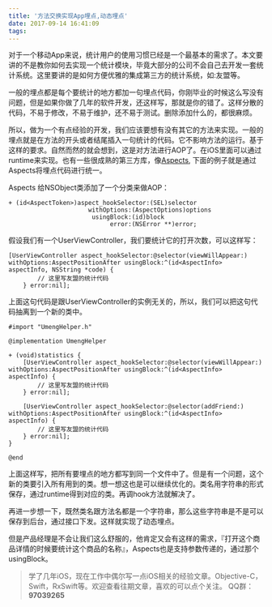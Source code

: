 ```yaml
---
title: '方法交换实现App埋点,动态埋点'
date: 2017-09-14 16:41:09
tags:
---
```

对于一个移动App来说，统计用户的使用习惯已经是一个最基本的需求了。本文要讲的不是教你如何去实现一个统计模块，毕竟大部分的公司不会自己去开发一套统计系统。这里要讲的是如何方便优雅的集成第三方的统计系统，如:友盟等。

一般的埋点都是每个要统计的地方都加一句埋点代码，你刚毕业的时候这么写没有问题，但是如果你做了几年的软件开发，还这样写，那就是你的错了。这样分散的代码，不易于修改，不易于维护，还不易于测试。删除添加什么的，都很麻烦。

所以，做为一个有点经验的开发，我们应该要想有没有其它的方法来实现。一般的埋点就是在方法的开头或者结尾插入一句统计的代码。它不影响方法的运行。基于这样的要求。自然而然的就会想到，这是对方法进行AOP了。在iOS里面可以通过runtime来实现。也有一些很成熟的第三方库，像[Aspects](https://github.com/steipete/Aspects), 下面的例子就是通过Aspects将埋点代码进行统一。

Aspects 给NSObject类添加了一个分类来做AOP：
```
+ (id<AspectToken>)aspect_hookSelector:(SEL)selector
                      withOptions:(AspectOptions)options
                       usingBlock:(id)block
                            error:(NSError **)error;
```

假设我们有一个UserViewController，我们要统计它的打开次数，可以这样写：
```
[UserViewController aspect_hookSelector:@selector(viewWillAppear:) withOptions:AspectPositionAfter usingBlock:^(id<AspectInfo> aspectInfo, NSString *code) {
        // 这里写友盟的统计代码
    } error:nil];
```

上面这句代码是跟UserViewController的实例无关的，所以，我们可以把这句代码抽离到一个新的类中。
```
#import "UmengHelper.h"

@implementation UmengHelper

+ (void)statistics {
    [UserViewController aspect_hookSelector:@selector(viewWillAppear:) withOptions:AspectPositionAfter usingBlock:^(id<AspectInfo> aspectInfo) {
        // 这里写友盟的统计代码
    } error:nil];

    [UserViewController aspect_hookSelector:@selector(addFriend:) withOptions:AspectPositionAfter usingBlock:^(id<AspectInfo> aspectInfo) {
        // 这里写友盟的统计代码
    } error:nil];
}

@end
```
上面这样写，把所有要埋点的地方都写到同一个文件中了。但是有一个问题，这个新的类要引入所有用到的类。想一想这也是可以继续优化的。类名用字符串的形式保存，通过runtime得到对应的类。再调hook方法就解决了。

再进一步想一下，既然类名跟方法名都是一个字符串，那么这些字符串是不是可以保存到后台，通过接口下发。这样就实现了动态埋点。

但是产品经理是不会让我们这么舒服的，他肯定又会有这样的需求，『打开这个商品详情的时候要统计这个商品的名称』，Aspects也是支持参数传递的，通过那个usingBlock。

> 学了几年iOS，现在工作中偶尔写一点iOS相关的经验文章。Objective-C，Swift，RxSwift等。欢迎查看往期文章，喜欢的可以点个关注。
QQ群：**97039265**
